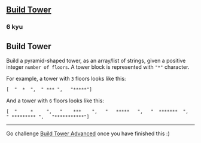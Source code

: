 <h2><a href=https://www.codewars.com/kata/576757b1df89ecf5bd00073b/train/java/67fa6840385cf710d2bd4f92 target="_blank">Build Tower</a></h2><h3>6 kyu</h3><h2 id="build-tower">Build Tower</h2><p>Build a pyramid-shaped tower, as an array/list of strings, given a positive integer <code>number of floors</code>. A tower block is represented with <code>"*"</code> character.</p><p>For example, a tower with <code>3</code> floors looks like this:</p><pre><code>[  "  *  ",  " *** ",   "*****"]</code></pre><p>And a tower with <code>6</code> floors looks like this:</p><pre><code>[  "     *     ",   "    ***    ",   "   *****   ",   "  *******  ",   " ********* ",   "***********"]</code></pre><hr><p>Go challenge <a href="https://www.codewars.com/kata/57675f3dedc6f728ee000256" data-turbolinks="false" target="_blank">Build Tower Advanced</a> once you have finished this :)</p>